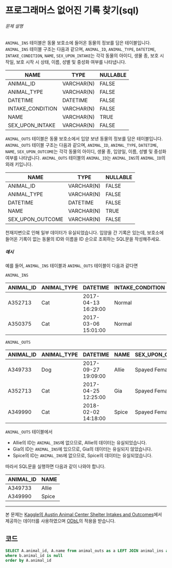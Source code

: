 # 프로그래머스 없어진 기록 찾기(sql)

###### 문제 설명

`ANIMAL_INS` 테이블은 동물 보호소에 들어온 동물의 정보를 담은 테이블입니다. `ANIMAL_INS` 테이블 구조는 다음과 같으며, `ANIMAL_ID`, `ANIMAL_TYPE`, `DATETIME`, `INTAKE_CONDITION`, `NAME`, `SEX_UPON_INTAKE`는 각각 동물의 아이디, 생물 종, 보호 시작일, 보호 시작 시 상태, 이름, 성별 및 중성화 여부를 나타냅니다.

| NAME             | TYPE       | NULLABLE |
| ---------------- | ---------- | -------- |
| ANIMAL_ID        | VARCHAR(N) | FALSE    |
| ANIMAL_TYPE      | VARCHAR(N) | FALSE    |
| DATETIME         | DATETIME   | FALSE    |
| INTAKE_CONDITION | VARCHAR(N) | FALSE    |
| NAME             | VARCHAR(N) | TRUE     |
| SEX_UPON_INTAKE  | VARCHAR(N) | FALSE    |

`ANIMAL_OUTS` 테이블은 동물 보호소에서 입양 보낸 동물의 정보를 담은 테이블입니다. `ANIMAL_OUTS` 테이블 구조는 다음과 같으며, `ANIMAL_ID`, `ANIMAL_TYPE`, `DATETIME`, `NAME`, `SEX_UPON_OUTCOME`는 각각 동물의 아이디, 생물 종, 입양일, 이름, 성별 및 중성화 여부를 나타냅니다. `ANIMAL_OUTS` 테이블의 `ANIMAL_ID`는 `ANIMAL_INS`의 `ANIMAL_ID`의 외래 키입니다.

| NAME             | TYPE       | NULLABLE |
| ---------------- | ---------- | -------- |
| ANIMAL_ID        | VARCHAR(N) | FALSE    |
| ANIMAL_TYPE      | VARCHAR(N) | FALSE    |
| DATETIME         | DATETIME   | FALSE    |
| NAME             | VARCHAR(N) | TRUE     |
| SEX_UPON_OUTCOME | VARCHAR(N) | FALSE    |

천재지변으로 인해 일부 데이터가 유실되었습니다. 입양을 간 기록은 있는데, 보호소에 들어온 기록이 없는 동물의 ID와 이름을 ID 순으로 조회하는 SQL문을 작성해주세요.

##### 예시

예를 들어, `ANIMAL_INS` 테이블과 `ANIMAL_OUTS` 테이블이 다음과 같다면

```
ANIMAL_INS
```

| ANIMAL_ID | ANIMAL_TYPE | DATETIME            | INTAKE_CONDITION | NAME | SEX_UPON_INTAKE |
| --------- | ----------- | ------------------- | ---------------- | ---- | --------------- |
| A352713   | Cat         | 2017-04-13 16:29:00 | Normal           | Gia  | Spayed Female   |
| A350375   | Cat         | 2017-03-06 15:01:00 | Normal           | Meo  | Neutered Male   |

```
ANIMAL_OUTS
```

| ANIMAL_ID | ANIMAL_TYPE | DATETIME            | NAME  | SEX_UPON_OUTCOME |
| --------- | ----------- | ------------------- | ----- | ---------------- |
| A349733   | Dog         | 2017-09-27 19:09:00 | Allie | Spayed Female    |
| A352713   | Cat         | 2017-04-25 12:25:00 | Gia   | Spayed Female    |
| A349990   | Cat         | 2018-02-02 14:18:00 | Spice | Spayed Female    |

`ANIMAL_OUTS` 테이블에서

- Allie의 ID는 `ANIMAL_INS`에 없으므로, Allie의 데이터는 유실되었습니다.
- Gia의 ID는 `ANIMAL_INS`에 있으므로, Gia의 데이터는 유실되지 않았습니다.
- Spice의 ID는 `ANIMAL_INS`에 없으므로, Spice의 데이터는 유실되었습니다.

따라서 SQL문을 실행하면 다음과 같이 나와야 합니다.

| ANIMAL_ID | NAME  |
| --------- | ----- |
| A349733   | Allie |
| A349990   | Spice |

------

본 문제는 [Kaggle의 Austin Animal Center Shelter Intakes and Outcomes](https://www.kaggle.com/aaronschlegel/austin-animal-center-shelter-intakes-and-outcomes)에서 제공하는 데이터를 사용하였으며 [ODbL](https://opendatacommons.org/licenses/odbl/1.0/)의 적용을 받습니다.

## 코드

```sql
SELECT A.animal_id, A.name from animal_outs as a LEFT JOIN animal_ins as b on a.animal_id = b.animal_id
where b.animal_id is null
order by A.animal_id
```

